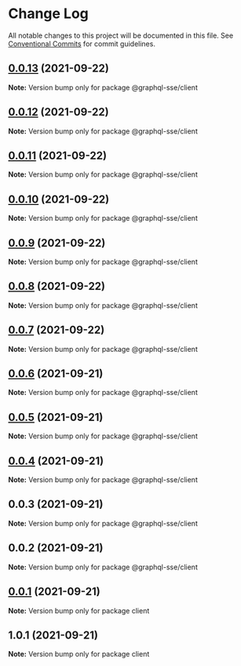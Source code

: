 # Change Log

All notable changes to this project will be documented in this file.
See [Conventional Commits](https://conventionalcommits.org) for commit guidelines.

## [0.0.13](https://github.com/faboulaws/graphql-sse/compare/@graphql-sse/client@0.0.12...@graphql-sse/client@0.0.13) (2021-09-22)

**Note:** Version bump only for package @graphql-sse/client





## [0.0.12](https://github.com/faboulaws/graphql-sse/compare/@graphql-sse/client@0.0.11...@graphql-sse/client@0.0.12) (2021-09-22)

**Note:** Version bump only for package @graphql-sse/client





## [0.0.11](https://github.com/faboulaws/graphql-sse/compare/@graphql-sse/client@0.0.10...@graphql-sse/client@0.0.11) (2021-09-22)

**Note:** Version bump only for package @graphql-sse/client





## [0.0.10](https://github.com/faboulaws/graphql-sse/compare/@graphql-sse/client@0.0.9...@graphql-sse/client@0.0.10) (2021-09-22)

**Note:** Version bump only for package @graphql-sse/client





## [0.0.9](https://github.com/faboulaws/graphql-sse/compare/@graphql-sse/client@0.0.8...@graphql-sse/client@0.0.9) (2021-09-22)

**Note:** Version bump only for package @graphql-sse/client





## [0.0.8](https://github.com/faboulaws/graphql-sse/compare/@graphql-sse/client@0.0.7...@graphql-sse/client@0.0.8) (2021-09-22)

**Note:** Version bump only for package @graphql-sse/client





## [0.0.7](https://github.com/faboulaws/graphql-sse/compare/@graphql-sse/client@0.0.6...@graphql-sse/client@0.0.7) (2021-09-22)

**Note:** Version bump only for package @graphql-sse/client





## [0.0.6](https://github.com/faboulaws/graphql-sse/compare/@graphql-sse/client@0.0.5...@graphql-sse/client@0.0.6) (2021-09-21)

**Note:** Version bump only for package @graphql-sse/client





## [0.0.5](https://github.com/faboulaws/graphql-sse/compare/@graphql-sse/client@0.0.4...@graphql-sse/client@0.0.5) (2021-09-21)

**Note:** Version bump only for package @graphql-sse/client





## [0.0.4](https://github.com/faboulaws/graphql-sse/compare/@graphql-sse/client@0.0.3...@graphql-sse/client@0.0.4) (2021-09-21)

**Note:** Version bump only for package @graphql-sse/client





## 0.0.3 (2021-09-21)

**Note:** Version bump only for package @graphql-sse/client





## 0.0.2 (2021-09-21)

**Note:** Version bump only for package @graphql-sse/client





## [0.0.1](https://github.com/faboulaws/graphql-sse/compare/client@1.0.1...client@0.0.1) (2021-09-21)

**Note:** Version bump only for package client





## 1.0.1 (2021-09-21)

**Note:** Version bump only for package client

